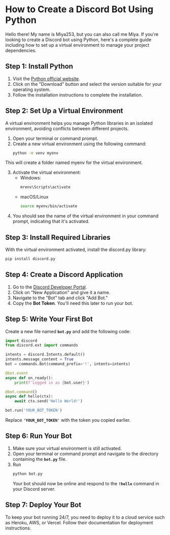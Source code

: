# How to Create a Discord Bot Using Python

Hello there! My name is Miya253, but you can also call me Miya. If you're looking to create a Discord bot using Python, here's a complete guide including how to set up a virtual environment to manage your project dependencies.

## Step 1: Install Python

1. Visit the [Python official website](https://www.python.org/downloads/).
2. Click on the "Download" button and select the version suitable for your operating system.
3. Follow the installation instructions to complete the installation.

## Step 2: Set Up a Virtual Environment

A virtual environment helps you manage Python libraries in an isolated environment, avoiding conflicts between different projects.

1. Open your terminal or command prompt.
2. Create a new virtual environment using the following command:
   ```bash
   python -m venv myenv
   ```
This will create a folder named myenv for the virtual environment.

3. Activate the virtual environment:
   - Windows:
     ```bash
     mrenv\Scripts\activate
     ```
   - macOS/Linux
     ```bash
     source myenv/bin/activate
     ```
4. You should see the name of the virtual environment in your command prompt, indicating that it's activated.

## Step 3: Install Required Libraries

With the virtual environment activated, install the discord.py library:
```bash
pip install discord.py
```

## Step 4: Create a Discord Application

1. Go to the [Discord Developer Portal](https://discord.com/developers/applications).
2. Click on "New Application" and give it a name.
3. Navigate to the "Bot" tab and click "Add Bot."
4. Copy the **Bot Token**. You'll need this later to run your bot.

## Step 5: Write Your First Bot
Create a new file named **`bot.py`** and add the following code:
```python
import discord
from discord.ext import commands

intents = discord.Intents.default()
intents.message_content = True
bot = commands.Bot(command_prefix='!', intents=intents)

@bot.event
async def on_ready():
    print(f'Logged in as {bot.user}')

@bot.command()
async def hello(ctx):
    await ctx.send('Hello World!')

bot.run('YOUR_BOT_TOKEN')
```
Replace **`'YOUR_BOT_TOKEN'`** with the token you copied earlier.

## Step 6: Run Your Bot
1. Make sure your virtual environment is still activated.
2. Open your terminal or command prompt and navigate to the directory containing the **`bot.py`** file.
3. Run
   ```bash
   python bot.py
   ```
   Your bot should now be online and respond to the **`!hello`** command in your Discord server.

## Step 7: Deploy Your Bot
To keep your bot running 24/7, you need to deploy it to a cloud service such as Heroku, AWS, or Vercel. Follow their documentation for deployment instructions.
